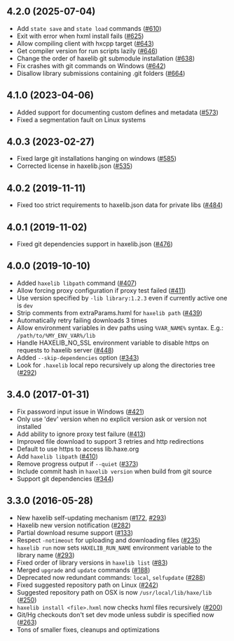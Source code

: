 ## 4.2.0 (2025-07-04)

 - Add `state save` and `state load` commands ([#610](https://github.com/HaxeFoundation/haxelib/issues/610))
 - Exit with error when hxml install fails ([#625](https://github.com/HaxeFoundation/haxelib/issues/625))
 - Allow compiling client with hxcpp target ([#643](https://github.com/HaxeFoundation/haxelib/issues/643))
 - Get compiler version for run scripts lazily ([#646](https://github.com/HaxeFoundation/haxelib/issues/646))
 - Change the order of haxelib git submodule installation ([#638](https://github.com/HaxeFoundation/haxelib/issues/638))
 - Fix crashes with git commands on Windows ([#642](https://github.com/HaxeFoundation/haxelib/issues/642))
 - Disallow library submissions containing .git folders ([#664](https://github.com/HaxeFoundation/haxelib/issues/664))

## 4.1.0 (2023-04-06)

 - Added support for documenting custom defines and metadata ([#573](https://github.com/HaxeFoundation/haxelib/pull/573))
 - Fixed a segmentation fault on Linux systems

## 4.0.3 (2023-02-27)
 - Fixed large git installations hanging on windows ([#585](https://github.com/HaxeFoundation/haxelib/pull/585))
 - Corrected license in haxelib.json ([#535](https://github.com/HaxeFoundation/haxelib/pull/535))

## 4.0.2 (2019-11-11)
 - Fixed too strict requirements to haxelib.json data for private libs ([#484](https://github.com/HaxeFoundation/haxelib/issues/484))

## 4.0.1 (2019-11-02)
 - Fixed git dependencies support in haxelib.json ([#476](https://github.com/HaxeFoundation/haxelib/issues/476))

## 4.0.0 (2019-10-10)

 - Added `haxelib libpath` command ([#407](https://github.com/HaxeFoundation/haxelib/issues/407))
 - Allow forcing proxy configuration if proxy test failed ([#411](https://github.com/HaxeFoundation/haxelib/issues/411))
 - Use version specified by `-lib library:1.2.3` even if currently active one is `dev`
 - Strip comments from extraParams.hxml for `haxelib path` ([#439](https://github.com/HaxeFoundation/haxelib/issues/439))
 - Automatically retry failing downloads 3 times
 - Allow environment variables in dev paths using `%VAR_NAME%` syntax. E.g.: `/path/to/%MY_ENV_VAR%/lib`
 - Handle HAXELIB_NO_SSL environment variable to disable https on requests to haxelib server ([#448](https://github.com/HaxeFoundation/haxelib/issues/448))
 - Added `--skip-dependencies` option ([#343](https://github.com/HaxeFoundation/haxelib/issues/343))
 - Look for `.haxelib` local repo recursively up along the directories tree ([#292](https://github.com/HaxeFoundation/haxelib/issues/292))

## 3.4.0 (2017-01-31)

 - Fix password input issue in Windows ([#421](https://github.com/HaxeFoundation/haxelib/issues/421))
 - Only use 'dev' version when no explicit version ask or version not installed
 - Add ability to ignore proxy test failure ([#413](https://github.com/HaxeFoundation/haxelib/issues/413))
 - Improved file download to support 3 retries and http redirections
 - Default to use https to access lib.haxe.org
 - Add `haxelib libpath` ([#410](https://github.com/HaxeFoundation/haxelib/issues/410))
 - Remove progress output if `--quiet` ([#373](https://github.com/HaxeFoundation/haxelib/issues/373))
 - Include commit hash in `haxelib version` when build from git source
 - Support git dependencies ([#344](https://github.com/HaxeFoundation/haxelib/issues/344))

## 3.3.0 (2016-05-28)

 - New haxelib self-updating mechanism ([#172](https://github.com/HaxeFoundation/haxelib/issues/172), [#293](https://github.com/HaxeFoundation/haxelib/issues/293))
 - Haxelib new version notification ([#282](https://github.com/HaxeFoundation/haxelib/issues/282))
 - Partial download resume support ([#133](https://github.com/HaxeFoundation/haxelib/issues/133))
 - Respect `-notimeout` for uploading and downloading files ([#235](https://github.com/HaxeFoundation/haxelib/issues/235))
 - `haxelib run` now sets `HAXELIB_RUN_NAME` environment variable to the library name ([#293](https://github.com/HaxeFoundation/haxelib/issues/293))
 - Fixed order of library versions in `haxelib list` ([#83](https://github.com/HaxeFoundation/haxelib/issues/83))
 - Merged `upgrade` and `update` commands ([#188](https://github.com/HaxeFoundation/haxelib/issues/188))
 - Deprecated now redundant commands: `local`, `selfupdate` ([#288](https://github.com/HaxeFoundation/haxelib/issues/288))
 - Fixed suggested repository path on Linux ([#242](https://github.com/HaxeFoundation/haxelib/issues/242))
 - Suggested repository path on OSX is now `/usr/local/lib/haxe/lib` ([#250](https://github.com/HaxeFoundation/haxelib/issues/250))
 - `haxelib install <file>.hxml` now checks hxml files recursively ([#200](https://github.com/HaxeFoundation/haxelib/issues/200))
 - Git/Hg checkouts don't set dev mode unless subdir is specified now ([#263](https://github.com/HaxeFoundation/haxelib/issues/263))
 - Tons of smaller fixes, cleanups and optimizations
